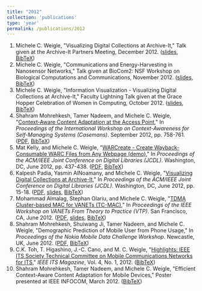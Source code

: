 ```yaml
---
title: "2012"
collection: 'publications'
type: 'year'
permalink: /publications/2012
---
```

1. Michele C. Weigle, "Visualizing Digital Collections at Archive-It," Talk given at the Archive-It Partners Meeting, December 2012. ([slides](http://www.slideshare.net/mweigle/visualizing-digital-collections-at-archiveit), [BibTeX](?action=bibentry&bibfile=mweigle.bib&bibref=weigle-archiveit12))
1. Michele C. Weigle, "Communications and Energy-Harvesting in Nanosensor Networks," Talk given at BioCom2: NSF Workshop on Biological Computations and Communications, November 2012. ([slides](http://www.slideshare.net/mweigle/communications-and-energyharvesting-in-nanosensor-networks), [BibTeX](?action=bibentry&bibfile=mweigle.bib&bibref=weigle-biocom12))
1. Michele C. Weigle, "Information Visualization - Visualizing Digital Collections at Archive-It," Faculty Lightning Talk given at the Grace Hopper Celebration of Women in Computing, October 2012. ([slides](http://www.slideshare.net/mweigle/information-visualization-visualizing-digital-collections-at-archiveit), [BibTeX](?action=bibentry&bibfile=mweigle.bib&bibref=weigle-ghc12))
1. Shahram Mohrehkesh, Tamer Nadeem, and Michele C. Weigle, "[Context-Aware Content Adaptation at the Access Point](http://dx.doi.org/10.1145/2370216.2370384)," In *Proceedings of the International Workshop on Context-Awareness for Self-Managing Systems (Casemans)*. September 2012, pp. 758-761. ([PDF](http://www.cs.odu.edu/~mweigle/papers/mohrehkesh-casemans12.pdf), [BibTeX](?action=bibentry&bibfile=mweigle.bib&bibref=mohrehkesh-casemans12))
1. Mat Kelly, and Michele C. Weigle, "[WARCreate - Create Wayback-Consumable WARC Files from Any Webpage (demo)](http://dx.doi.org/10.1145/2232817.2232930)," In *Proceedings of the ACM/IEEE Joint Conference on Digital Libraries (JCDL)*. Washington, DC, June 2012, pp. 437-438. ([PDF](http://www.cs.odu.edu/~mweigle/papers/kelly-jcdl12.pdf), [BibTeX](?action=bibentry&bibfile=mweigle.bib&bibref=kelly-jcdl12))
1. Kalpesh Padia, Yasmin AlNoamany, and Michele C. Weigle, "[Visualizing Digital Collections at Archive-It](http://dx.doi.org/10.1145/2232817.2232821)," In *Proceedings of the ACM/IEEE Joint Conference on Digital Libraries (JCDL)*. Washington, DC, June 2012, pp. 15-18. ([PDF](http://www.cs.odu.edu/~mweigle/papers/padia-jcdl12.pdf), [slides](http://www.slideshare.net/kallumama24/visualizing-digital-collections-at-archiveit-jcdl-2012), [BibTeX](?action=bibentry&bibfile=mweigle.bib&bibref=padia-jcdl12))
1. Mohammad Almalag, Stephan Olariu, and Michele C. Weigle, "[TDMA Cluster-based MAC for VANETs (TC-MAC)](http://dx.doi.org/10.1109/WoWMoM.2012.6263796)," In *Proceedings of the IEEE Workshop on VANETs From Theory to Practice (VTP)*. San Francisco, CA, June 2012. ([PDF](http://www.cs.odu.edu/~mweigle/papers/almalag-vtp12.pdf), [slides](http://www.slideshare.net/samy_tawab/tdma-clusterbased-mac-for-vanets-tcmac), [BibTeX](?action=bibentry&bibfile=mweigle.bib&bibref=almalag-vtp12))
1. Shahram Mohrehkesh, Shuiwang Ji, Tamer Nadeem, and Michele C. Weigle, "Demographic Prediction of Mobile User from Phone Usage," In *Proceedings of the Nokia Mobile Data Challenge Workshop*. Newcastle, UK, June 2012. ([PDF](http://research.nokia.com/files/public/mdc-final450-mohrekesh-new.pdf), [BibTeX](?action=bibentry&bibfile=mweigle.bib&bibref=mohrehkesh-mdc12))
1. C.K. Toh, T. Higashino, J.-C. Cano, and M. C. Weigle, "[Highlights: IEEE ITS Society Technical Committee on Mobile Communications Networks for ITS](http://dx.doi.org/10.1109/MITS.2011.2178875)," *IEEE ITS Magazine*, Vol. 4, No. 1, 2012. ([BibTeX](?action=bibentry&bibfile=mweigle.bib&bibref=toh-itsmag12))
1. Shahram Mohrehkesh, Tamer Nadeem, and Michele C. Weigle, "Efficient Context-Aware Content Adaptation for Mobile Devices," Poster presented at IEEE INFOCOM, March 2012. ([BibTeX](?action=bibentry&bibfile=mweigle.bib&bibref=mohrehkesh-infocom12))
